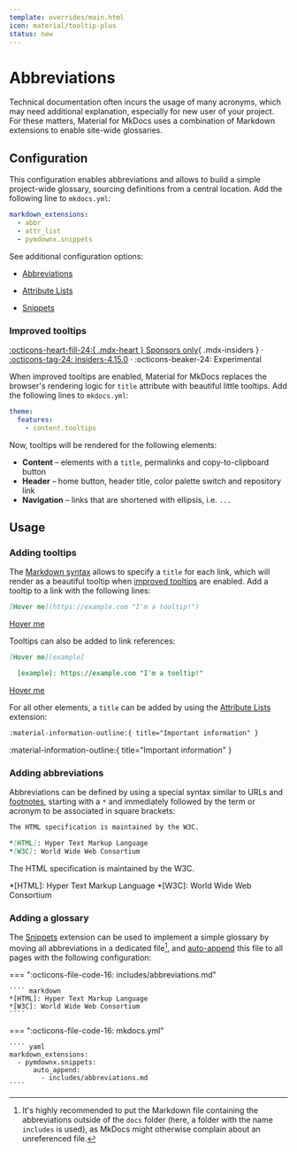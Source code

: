 ```yaml
---
template: overrides/main.html
icon: material/tooltip-plus
status: new
---
```


# Abbreviations

Technical documentation often incurs the usage of many acronyms, which may
need additional explanation, especially for new user of your project. For these
matters, Material for MkDocs uses a combination of Markdown extensions to
enable site-wide glossaries.

## Configuration

This configuration enables abbreviations and allows to build a simple
project-wide glossary, sourcing definitions from a central location. Add the
following line to `mkdocs.yml`:

``` yaml
markdown_extensions:
  - abbr
  - attr_list
  - pymdownx.snippets
```

See additional configuration options:

- [Abbreviations]
- [Attribute Lists]
- [Snippets]

  [Abbreviations]: ../setup/extensions/python-markdown.md#abbreviations
  [Attribute Lists]: ../setup/extensions/python-markdown.md#attribute-lists
  [Snippets]: ../setup/extensions/python-markdown-extensions.md#snippets

### Improved tooltips

[:octicons-heart-fill-24:{ .mdx-heart } Sponsors only][Insiders]{ .mdx-insiders } ·
[:octicons-tag-24: insiders-4.15.0][Insiders] ·
:octicons-beaker-24: Experimental

When improved tooltips are enabled, Material for MkDocs replaces the browser's
rendering logic for `title` attribute with beautiful little tooltips.
Add the following lines to `mkdocs.yml`:

``` yaml
theme:
  features:
    - content.tooltips
```

Now, tooltips will be rendered for the following elements:

- __Content__ – elements with a `title`, permalinks and copy-to-clipboard button
- __Header__ – home button, header title, color palette switch and repository link
- __Navigation__ – links that are shortened with ellipsis, i.e. `...`

[Insiders]: ../insiders/index.md

## Usage

### Adding tooltips

The [Markdown syntax] allows to specify a `title` for each link, which will
render as a beautiful tooltip when [improved tooltips] are enabled. Add a 
tooltip to a link with the following lines:

``` markdown title="Link with tooltip, inline syntax"
[Hover me](https://example.com "I'm a tooltip!")
```

<div class="result" markdown>

[Hover me](https://example.com "I'm a tooltip!")

</div>

Tooltips can also be added to link references:

``` markdown title="Link with tooltip, reference syntax"
[Hover me][example]

  [example]: https://example.com "I'm a tooltip!"
```

<div class="result" markdown>

[Hover me](https://example.com "I'm a tooltip!")

</div>

For all other elements, a `title` can be added by using the [Attribute Lists]
extension:

``` markdown title="Icon with tooltip"
:material-information-outline:{ title="Important information" }
```

<div class="result" markdown>

:material-information-outline:{ title="Important information" }

</div>

  [Markdown syntax]: https://daringfireball.net/projects/markdown/syntax#link
  [improved tooltips]: #improved-tooltips

### Adding abbreviations

Abbreviations can be defined by using a special syntax similar to URLs and 
[footnotes], starting with a `*` and immediately followed by the term or
acronym to be associated in square brackets:

``` markdown title="Text with abbreviations"
The HTML specification is maintained by the W3C.

*[HTML]: Hyper Text Markup Language
*[W3C]: World Wide Web Consortium
```

<div class="result" markdown>

The HTML specification is maintained by the W3C.

*[HTML]: Hyper Text Markup Language
*[W3C]: World Wide Web Consortium

</div>

  [footnotes]: footnotes.md

### Adding a glossary

The [Snippets] extension can be used to implement a simple glossary by moving
all abbreviations in a dedicated file[^1], and [auto-append] this file to all
pages with the following configuration:

  [^1]:
    It's highly recommended to put the Markdown file containing the
    abbreviations outside of the `docs` folder (here, a folder with the name 
    `includes` is used), as MkDocs might otherwise complain about an
    unreferenced file.

=== ":octicons-file-code-16: includes/abbreviations.md"

    ```` markdown
    *[HTML]: Hyper Text Markup Language
    *[W3C]: World Wide Web Consortium
    ````

=== ":octicons-file-code-16: mkdocs.yml"

    ```` yaml
    markdown_extensions:
      - pymdownx.snippets:
          auto_append:
            - includes/abbreviations.md
    ````

  [auto-append]: https://facelessuser.github.io/pymdown-extensions/extensions/snippets/#auto-append-snippets

